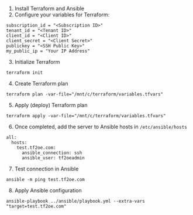 1. Install Terraform and Ansible
2. Configure your variables for Terraform:

```
subscription_id = "<Subscription ID>"
tenant_id = "<Tenant ID>"
client_id = "<Client ID>"
client_secret = "<Client Secret>"
publickey = "<SSH Public Key>"
my_public_ip = "Your IP Address"
```

3. Initialize Terraform

`terraform init`

4. Create Terraform plan

`terraform plan -var-file="/mnt/c/terraform/variables.tfvars"`

5. Apply (deploy) Terraform plan

`terraform apply -var-file="/mnt/c/terraform/variables.tfvars"`

6. Once completed, add the server to Ansible hosts in `/etc/ansible/hosts`

```
all:
  hosts:
    test.tf2oe.com:
      ansible_connection: ssh
      ansible_user: tf2oeadmin
```

7. Test connection in Ansible

`ansible -m ping test.tf2oe.com`

8. Apply Ansible configuration

`ansible-playbook ../ansible/playbook.yml --extra-vars "target=test.tf2oe.com"`